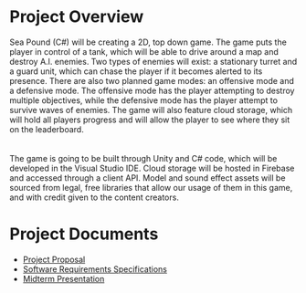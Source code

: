 # Project Overview
Sea Pound (C#) will be creating a 2D, top down game. The game puts the player in control of a tank, which 
will be able to drive around a map and destroy A.I. enemies. Two types of enemies will exist: a stationary 
turret and a guard unit, which can chase the player if it becomes alerted to its presence. There are also 
two planned game modes: an offensive mode and a defensive mode. The offensive mode has the player attempting 
to destroy multiple objectives, while the defensive mode has the player attempt to survive waves of enemies. 
The game will also feature cloud storage, which will hold all players progress and will allow the player to 
see where they sit on the leaderboard.
<br/>
<br/>
<br/>
The game is going to be built through Unity and C# code, which will be developed in the Visual Studio IDE. 
Cloud storage will be hosted in Firebase and accessed through a client API. Model and sound effect assets 
will be sourced from legal, free libraries that allow our usage of them in this game, and with credit given 
to the content creators.

# Project Documents
* [Project Proposal](https://github.com/NWEenglish/GVSU-CIS641-Sea-Pound/blob/master/docs/proposal-template.md)
* [Software Requirements Specifications](https://github.com/NWEenglish/GVSU-CIS641-Sea-Pound/blob/master/docs/software_requirements_specification.md)
* [Midterm Presentation](https://github.com/NWEenglish/GVSU-CIS641-Sea-Pound/blob/master/docs/Nicholas%20English%20-%20Midterm%20Presentation.pdf)

